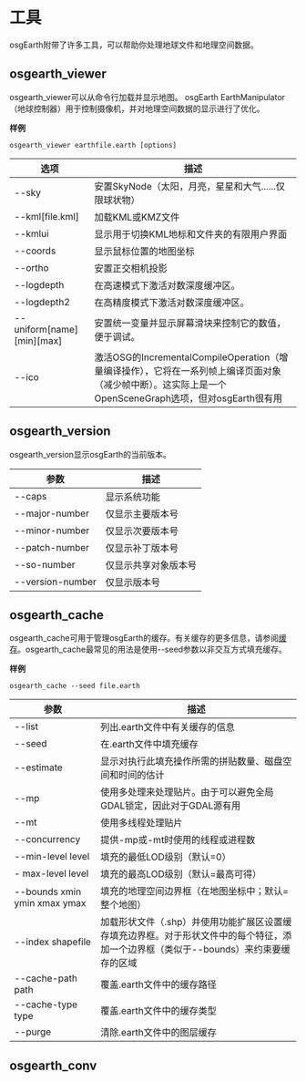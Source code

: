# 工具
osgEarth附带了许多工具，可以帮助你处理地球文件和地理空间数据。
## osgearth_viewer
osgearth_viewer可以从命令行加载并显示地图。 osgEarth EarthManipulator（地球控制器）用于控制摄像机，并对地理空间数据的显示进行了优化。

**样例**

`osgearth_viewer earthfile.earth [options]`

|选项|描述|
|--------------------|--------------------|
|--sky|安置SkyNode（太阳，月亮，星星和大气......仅限球状物）|
|--kml\[file.kml]|加载KML或KMZ文件|
|--kmlui|显示用于切换KML地标和文件夹的有限用户界面|
|--coords|显示鼠标位置的地图坐标|
|--ortho|安置正交相机投影|
|--logdepth|在高速模式下激活对数深度缓冲区。|
|--logdepth2|在高精度模式下激活对数深度缓冲区。|
|--uniform\[name]\[min]\[max]|安置统一变量并显示屏幕滑块来控制它的数值，便于调试。|
|--ico|激活OSG的IncrementalCompileOperation（增量编译操作），它将在一系列帧上编译页面对象（减少帧中断）。这实际上是一个OpenSceneGraph选项，但对osgEarth很有用|

## osgearth_version
osgearth_version显示osgEarth的当前版本。

|参数|描述|
|--------------------|--------------------|
|--caps|显示系统功能|
|--major-number|仅显示主要版本号|
|--minor-number|仅显示次要版本号|
|--patch-number|仅显示补丁版本号|
|--so-number|仅显示共享对象版本号|
|--version-number|仅显示版本号|

## osgearth_cache
osgearth_cache可用于管理osgEarth的缓存。有关缓存的更多信息，请参阅[缓存](.\Caching.md)。osgearth_cache最常见的用法是使用--seed参数以非交互方式填充缓存。

**样例**

`osgearth_cache --seed file.earth`

|参数|描述|
|--------------------|--------------------|
|--list|列出.earth文件中有关缓存的信息|
|--seed|在.earth文件中填充缓存|
|--estimate|显示对执行此填充操作所需的拼贴数量、磁盘空间和时间的估计|
|--mp|使用多处理来处理贴片。由于可以避免全局GDAL锁定，因此对于GDAL源有用|
|--mt|使用多线程处理贴片|
|--concurrency|提供-mp或-mt时使用的线程或进程数|
|--min-level level|填充的最低LOD级别（默认=0）|
|- max-level level|填充的最高LOD级别（默认=最高可得）|
|--bounds xmin ymin xmax ymax|填充的地理空间边界框（在地图坐标中；默认=整个地图）|
|--index shapefile|加载形状文件（.shp）并使用功能扩展区设置缓存填充边界框。对于形状文件中的每个特征，添加一个边界框（类似于--bounds）来约束要缓存的区域|
|--cache-path path|覆盖.earth文件中的缓存路径|
|--cache-type type|覆盖.earth文件中的缓存类型|
|--purge|清除.earth文件中的图层缓存|

## osgearth_conv

